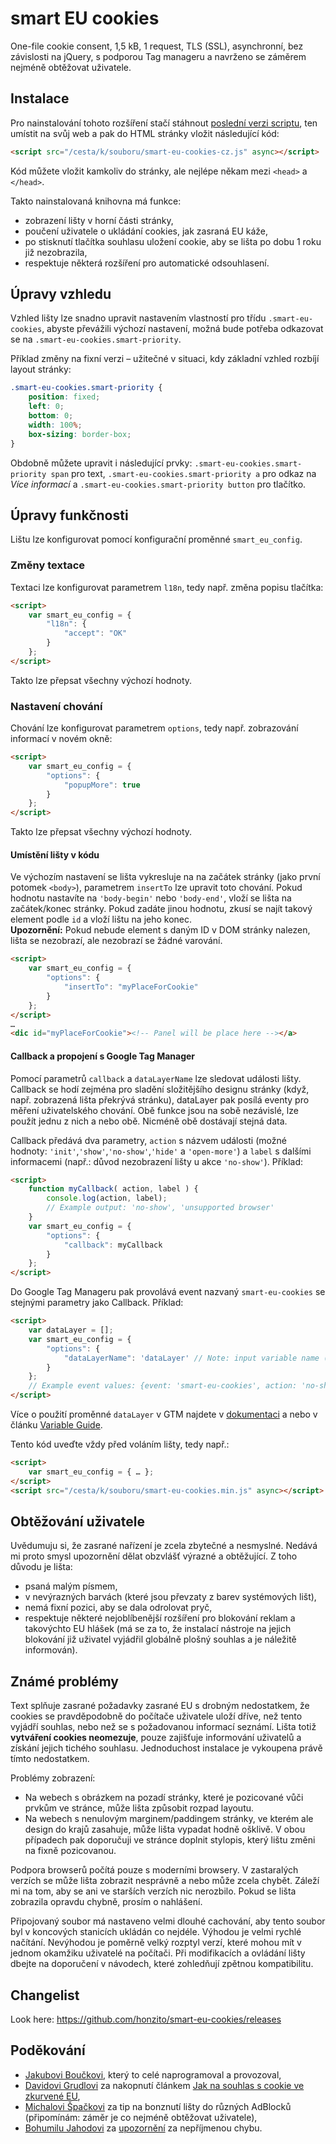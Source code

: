 # smart EU cookies
One-file cookie consent, 1,5 kB, 1 request, TLS (SSL), asynchronní, bez závislosti na jQuery, s podporou Tag manageru a navrženo se záměrem nejméně obtěžovat uživatele.

## Instalace
Pro nainstalování tohoto rozšíření stačí stáhnout [poslední verzi scriptu](https://github.com/honzito/smart-eu-cookies/releases/latest),
ten umístit na svůj web a pak do HTML stránky vložit následující kód:
```html
<script src="/cesta/k/souboru/smart-eu-cookies-cz.js" async></script>
```
Kód můžete vložit kamkoliv do stránky, ale nejlépe někam mezi `<head>` a `</head>`.

Takto nainstalovaná knihovna má funkce:
* zobrazení lišty v horní části stránky,
* poučení uživatele o ukládání cookies, jak zasraná EU káže,
* po stisknutí tlačítka souhlasu uložení cookie, aby se lišta po dobu 1 roku již nezobrazila,
* respektuje některá rozšíření pro automatické odsouhlasení.

## Úpravy vzhledu
Vzhled lišty lze snadno upravit nastavením vlastností pro třídu `.smart-eu-cookies`, abyste převážili výchozí nastavení, možná bude potřeba odkazovat se na `.smart-eu-cookies.smart-priority`.

Příklad změny na fixní verzi – užitečné v situaci, kdy základní vzhled rozbíjí layout stránky:
```css
.smart-eu-cookies.smart-priority {
	position: fixed;
	left: 0;
	bottom: 0;
	width: 100%;
	box-sizing: border-box;
}
```
Obdobně můžete upravit i následující prvky: `.smart-eu-cookies.smart-priority span` pro text, `.smart-eu-cookies.smart-priority a` pro odkaz na *Více informací* a `.smart-eu-cookies.smart-priority button` pro tlačítko.

## Úpravy funkčnosti
Lištu lze konfigurovat pomocí konfigurační proměnné `smart_eu_config`.

### Změny textace
Textaci lze konfigurovat parametrem `l18n`, tedy např. změna popisu tlačítka:
```html
<script>
	var smart_eu_config = {
		"l18n": {
			"accept": "OK"
		}
	};
</script>
```
Takto lze přepsat všechny výchozí hodnoty.

### Nastavení chování
Chování lze konfigurovat parametrem `options`, tedy např. zobrazování informací v novém okně:
```html
<script>
	var smart_eu_config = {
		"options": {
			"popupMore": true
		}
	};
</script>
```
Takto lze přepsat všechny výchozí hodnoty.

#### Umístění lišty v kódu
Ve výchozím nastavení se lišta vykresluje na na začátek stránky (jako první potomek `<body>`), parametrem `insertTo` lze upravit toto chování. Pokud hodnotu nastavíte na `'body-begin'` nebo `'body-end'`, vloží se lišta na začátek/konec stránky. Pokud zadáte jinou hodnotu, zkusí se najít takový element podle `id` a vloží lištu na jeho konec.  
**Upozornění:** Pokud nebude element s daným ID v DOM stránky nalezen, lišta se nezobrazí, ale nezobrazí se žádné varování.
```html
<script>
	var smart_eu_config = {
		"options": {
			"insertTo": "myPlaceForCookie"
		}
	};
</script>
…
<dic id="myPlaceForCookie"><!-- Panel will be place here --></a>
```

#### Callback a propojení s Google Tag Manager
Pomocí parametrů `callback` a `dataLayerName` lze sledovat události lišty. Callback se hodí zejména pro sladění složitějšího designu stránky (když, např. zobrazená lišta překrývá stránku), dataLayer pak posílá eventy pro měření uživatelského chování. Obě funkce jsou na sobě nezávislé, lze použít jednu z nich a nebo obě. Nicméně obě dostávají stejná data.

Callback předává dva parametry, `action` s názvem události (možné hodnoty: `'init'`,`'show'`,`'no-show'`,`'hide'` a `'open-more'`) a `label` s dalšími informacemi (např.: důvod nezobrazení lišty u akce `'no-show'`). Příklad:

```html
<script>
	function myCallback( action, label ) {
		console.log(action, label);
		// Example output: 'no-show', 'unsupported browser'
	}
	var smart_eu_config = {
		"options": {
			"callback": myCallback
		}
	};
</script>
```

Do Google Tag Manageru pak provolává event nazvaný `smart-eu-cookies` se stejnými parametry jako Callback. Příklad:
```html
<script>
	var dataLayer = [];
	var smart_eu_config = {
		"options": {
			"dataLayerName": 'dataLayer' // Note: input variable name (in 'quotes'), no variable directly
		}
	};
	// Example event values: {event: 'smart-eu-cookies', action: 'no-show', label: 'unsupported browser'}
</script>
```
Více o použití proměnné `dataLayer` v GTM najdete v [dokumentaci](https://developers.google.com/tag-manager/devguide?hl=en#events) a nebo v článku [Variable Guide](http://www.simoahava.com/analytics/variable-guide-google-tag-manager/).

Tento kód uveďte vždy před voláním lišty, tedy např.:
```html
<script>
	var smart_eu_config = { … };
</script>
<script src="/cesta/k/souboru/smart-eu-cookies.min.js" async></script>

```

## Obtěžování uživatele
Uvědumuju si, že zasrané nařízení je zcela zbytečné a nesmyslné. Nedává mi proto smysl upozornění dělat obzvlášť výrazné a obtěžující.
Z toho důvodu je lišta:
* psaná malým písmem,
* v nevýrazných barvách (které jsou převzaty z barev systémových lišt),
* nemá fixní pozici, aby se dala odrolovat pryč,
* respektuje některé nejoblíbenější rozšíření pro blokování reklam a takovýchto EU hlášek (má se za to, že instalací nástroje na jejich blokování již uživatel vyjádřil globálně plošný souhlas a je náležitě informován).

## Známé problémy
Text splňuje zasrané požadavky zasrané EU s drobným nedostatkem, že cookies se pravděpodobně do počítače uživatele uloží dříve, než tento vyjádří souhlas, nebo než se s požadovanou informací seznámí. Lišta totiž **vytváření cookies neomezuje**, pouze zajišťuje informování uživatelů a získání jejich tichého souhlasu. Jednoduchost instalace je vykoupena právě tímto nedostatkem.

Problémy zobrazení:
* Na webech s obrázkem na pozadí stránky, které je pozicované vůči prvkům ve stránce, může lišta způsobit rozpad layoutu.
* Na webech s nenulovým marginem/paddingem stránky, ve kterém ale design do krajů zasahuje, může lišta vypadat hodně ošklivě.
V obou případech pak doporučuji ve stránce doplnit stylopis, který lištu změni na fixně pozicovanou.

Podpora browserů počítá pouze s moderními browsery. V zastaralých verzích se může lišta zobrazit nesprávně a nebo může zcela chybět.
Záleží mi na tom, aby se ani ve starších verzích nic nerozbilo. Pokud se lišta zobrazila opravdu chybně, prosím o nahlášení.

Připojovaný soubor má nastaveno velmi dlouhé cachování, aby tento soubor byl v koncových stanicích ukládán co nejdéle. Výhodou je velmi rychlé načítání. Nevýhodou je poměrně velký rozptyl verzí, které mohou mít v jednom okamžiku uživatelé na počítači. Při modifikacích a ovládání lišty dbejte na doporučení v návodech, které zohledňují zpětnou kompatibilitu.

## Changelist
Look here: https://github.com/honzito/smart-eu-cookies/releases

## Poděkování
* [Jakubovi Boučkovi](https://www.jakub-boucek.cz/), který to celé naprogramoval a provozoval,
* [Davidovi Grudlovi](https://davidgrudl.com/) za nakopnutí článkem [Jak na souhlas s cookie ve zkurvené EU](https://phpfashion.com/jak-na-souhlas-s-cookie-ve-zkurvene-eu),
* [Michalovi Špačkovi](https://www.michalspacek.cz) za tip na bonznutí lišty do různých AdBlocků (připomínám: záměr je co nejméně obtěžovat uživatele),
* [Bohumilu Jahodovi](http://jecas.cz/) za [upozornění](https://twitter.com/Jahoda/status/633970094218080257) za nepříjmenou chybu.
